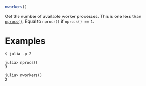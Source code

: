 ```julia
nworkers()
```

Get the number of available worker processes. This is one less than [`nprocs()`](@ref). Equal to `nprocs()` if `nprocs() == 1`.

# Examples

```julia-repl
$ julia -p 2

julia> nprocs()
3

julia> nworkers()
2
```

